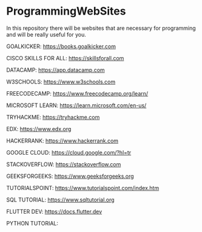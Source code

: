 # ProgrammingWebSites
In this repository there will be websites that are necessary for programming and will be really useful for you.

GOALKICKER: https://books.goalkicker.com

CISCO SKILLS FOR ALL: https://skillsforall.com

DATACAMP: https://app.datacamp.com

W3SCHOOLS: https://www.w3schools.com

FREECODECAMP: https://www.freecodecamp.org/learn/

MICROSOFT LEARN: https://learn.microsoft.com/en-us/ 

TRYHACKME: https://tryhackme.com

EDX: https://www.edx.org

HACKERRANK: https://www.hackerrank.com

GOOGLE CLOUD: https://cloud.google.com/?hl=tr

STACKOVERFLOW: https://stackoverflow.com

GEEKSFORGEEKS: https://www.geeksforgeeks.org

TUTORIALSPOINT: https://www.tutorialspoint.com/index.htm

SQL TUTORIAL: https://www.sqltutorial.org

FLUTTER DEV: https://docs.flutter.dev

PYTHON TUTORIAL: 
